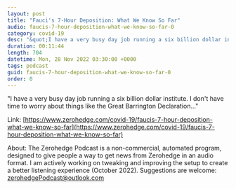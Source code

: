 ```yaml
---
layout: post
title: "Fauci's 7-Hour Deposition: What We Know So Far"
audio: faucis-7-hour-deposition-what-we-know-so-far-0
category: covid-19
desc: "&quot;I have a very busy day job running a six billion dollar institute. I don't have time to worry about things like the Great Barrington Declaration...&quot;"
duration: 00:11:44
length: 704
datetime: Mon, 28 Nov 2022 03:30:00 +0000
tags: podcast
guid: faucis-7-hour-deposition-what-we-know-so-far-0
order: 0
---
```

&quot;I have a very busy day job running a six billion dollar institute. I don't have time to worry about things like the Great Barrington Declaration...&quot;

Link: [https://www.zerohedge.com/covid-19/faucis-7-hour-deposition-what-we-know-so-far](https://www.zerohedge.com/covid-19/faucis-7-hour-deposition-what-we-know-so-far)

About: The Zerohedge Podcast is a non-commercial, automated program, designed to give people a way to get news from Zerohedge in an audio format.  I am actively working on tweaking and improving the setup to create a better listening experience (October 2022).  Suggestions are welcome: [zerohedgePodcast@outlook.com](mailto:zerohedgePodcast@outlook.com)